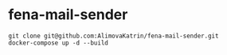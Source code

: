 # fena-mail-sender
```
git clone git@github.com:AlimovaKatrin/fena-mail-sender.git
docker-compose up -d --build 
```
